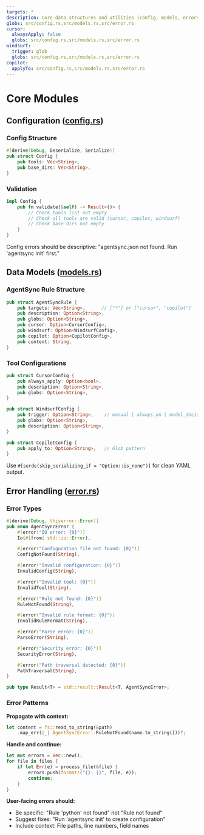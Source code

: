```yaml
---
targets: *
description: Core data structures and utilities (config, models, errors)
globs: src/config.rs,src/models.rs,src/error.rs
cursor:
  alwaysApply: false
  globs: src/config.rs,src/models.rs,src/error.rs
windsurf:
  trigger: glob
  globs: src/config.rs,src/models.rs,src/error.rs
copilot:
  applyTo: src/config.rs,src/models.rs,src/error.rs
---
```

# Core Modules

## Configuration ([config.rs](mdc:src/config.rs))

### Config Structure

```rust
#[derive(Debug, Deserialize, Serialize)]
pub struct Config {
    pub tools: Vec<String>,
    pub base_dirs: Vec<String>,
}
```

### Validation

```rust
impl Config {
    pub fn validate(&self) -> Result<()> {
        // Check tools list not empty
        // Check all tools are valid (cursor, copilot, windsurf)
        // Check base dirs not empty
    }
}
```

Config errors should be descriptive: "agentsync.json not found. Run 'agentsync init' first."

## Data Models ([models.rs](mdc:src/models.rs))

### AgentSync Rule Structure

```rust
pub struct AgentSyncRule {
    pub targets: Vec<String>,      // ["*"] or ["cursor", "copilot"]
    pub description: Option<String>,
    pub globs: Option<String>,
    pub cursor: Option<CursorConfig>,
    pub windsurf: Option<WindsurfConfig>,
    pub copilot: Option<CopilotConfig>,
    pub content: String,
}
```

### Tool Configurations

```rust
pub struct CursorConfig {
    pub always_apply: Option<bool>,
    pub description: Option<String>,
    pub globs: Option<String>,
}

pub struct WindsurfConfig {
    pub trigger: Option<String>,    // manual | always_on | model_decision | glob
    pub globs: Option<String>,
    pub description: Option<String>,
}

pub struct CopilotConfig {
    pub apply_to: Option<String>,   // Glob pattern
}
```

Use `#[serde(skip_serializing_if = "Option::is_none")]` for clean YAML output.

## Error Handling ([error.rs](mdc:src/error.rs))

### Error Types

```rust
#[derive(Debug, thiserror::Error)]
pub enum AgentSyncError {
    #[error("IO error: {0}")]
    Io(#[from] std::io::Error),

    #[error("Configuration file not found: {0}")]
    ConfigNotFound(String),

    #[error("Invalid configuration: {0}")]
    InvalidConfig(String),

    #[error("Invalid tool: {0}")]
    InvalidTool(String),

    #[error("Rule not found: {0}")]
    RuleNotFound(String),

    #[error("Invalid rule format: {0}")]
    InvalidRuleFormat(String),

    #[error("Parse error: {0}")]
    ParseError(String),

    #[error("Security error: {0}")]
    SecurityError(String),

    #[error("Path traversal detected: {0}")]
    PathTraversal(String),
}

pub type Result<T> = std::result::Result<T, AgentSyncError>;
```

### Error Patterns

**Propagate with context:**

```rust
let content = fs::read_to_string(&path)
    .map_err(|_| AgentSyncError::RuleNotFound(name.to_string()))?;
```

**Handle and continue:**

```rust
let mut errors = Vec::new();
for file in files {
    if let Err(e) = process_file(&file) {
        errors.push(format!("{}: {}", file, e));
        continue;
    }
}
```

**User-facing errors should:**

- Be specific: "Rule 'python' not found" not "Rule not found"
- Suggest fixes: "Run 'agentsync init' to create configuration"
- Include context: File paths, line numbers, field names
